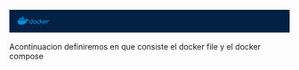 
![docker.png](../Images/docker.png)


Acontinuacion definiremos en que consiste el docker file y el docker compose